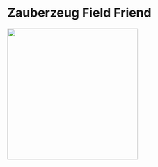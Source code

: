 # Zauberzeug Field Friend

<img src="https://raw.githubusercontent.com/zauberzeug/field_friend/main/field_friend.webp" width="300" align="center">
